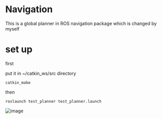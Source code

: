 # Navigation
This is a global planner in ROS navigation package which is changed by myself
# set up
first

put it in ~/catkin_ws/src directory

```
catkin_make
```

then

```
roslaunch test_planner test_planner.launch
```

![image](https://user-images.githubusercontent.com/44355591/126991088-57cb6213-e7db-4a16-812b-888550804e34.png)
